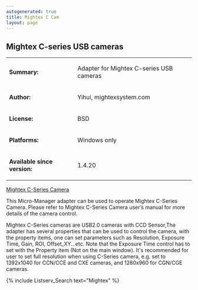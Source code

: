 ```yaml
---
autogenerated: true
title: Mightex C Cam
layout: page
---
```


## Mightex C-series USB cameras

<table>
<tr>
<td markdown="1">

**Summary:**

</td>
<td markdown="1">

Adapter for Mightex C-series USB cameras

</td>
</tr>
<tr>
<td markdown="1">

**Author:**

</td>
<td markdown="1">

Yihui, mightexsystem.com

</td>
</tr>
<tr>
<td markdown="1">

**License:**

</td>
<td markdown="1">

BSD

</td>
</tr>
<tr>
<td markdown="1">

**Platforms:**

</td>
<td markdown="1">

Windows only

</td>
</tr>
<tr>
<td markdown="1">

**Available since version:**

</td>
<td markdown="1">

1.4.20

</td>
</table>

[Mightex C-Series
Camera](http://http://www.mightexsystems.com/index.php?cPath=1_251_122)

This Micro-Manager adapter can be used to operate Mightex C-Series
Camera. Please refer to Mightex C-Series Camera user’s manual for more
details of the camera control.

Mightex C-Series cameras are USB2.0 cameras with CCD Sensor,The adapter
has several properties that can be used to control the camera, with the
property items, one can set parameters such as Resolution, Exposure
Time, Gain, ROI, Offset\_XY...etc. Note that the Exposure Time control
has to set with the Property item (Not on the main window). It's
recommended for user to set full resolution when using C-Series camera,
e.g. set to 1392x1040 for CCN/CCE and CXE cameras, and 1280x960 for
CGN/CGE cameras.

{% include Listserv_Search text="Mightex" %}
